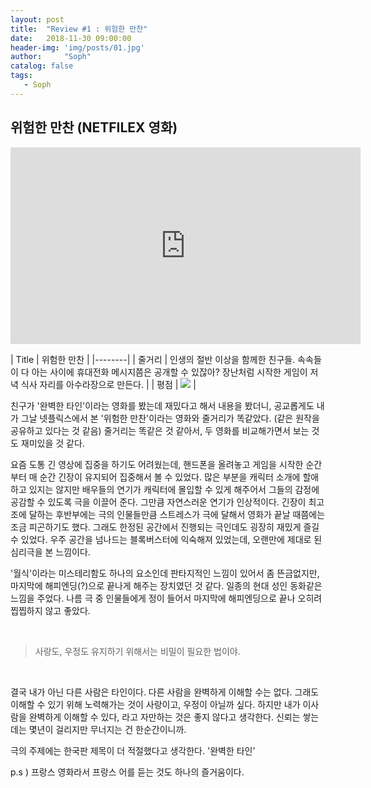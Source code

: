 ```yaml
---
layout: post
title:  "Review #1 : 위험한 만찬"
date:   2018-11-30 09:00:00
header-img: 'img/posts/01.jpg'
author:     "Soph"
catalog: false
tags:
   - Soph
---
```


## 위험한 만찬 (NETFILEX 영화)

<iframe width="560" height="315" src="https://www.youtube.com/embed/EO-Y6Zevuls" frameborder="0" allow="accelerometer; autoplay; encrypted-media; gyroscope; picture-in-picture" allowfullscreen></iframe>

| Title | 위험한 만찬 |
|--------|
| 줄거리 | 인생의 절반 이상을 함께한 친구들. 속속들이 다 아는 사이에 휴대전화 메시지쯤은 공개할 수 있잖아? 장난처럼 시작한 게임이 저녁 식사 자리를 아수라장으로 만든다. |
| 평점 | <img src="https://soph0610.github.io/img/posts/star04.png"/> |


  친구가 '완벽한 타인'이라는 영화를 봤는데 재밌다고 해서 내용을 봤더니, 공교롭게도 내가 그날 넷플릭스에서 본 '위험한 만찬'이라는 영화와 줄거리가 똑같았다. (같은 원작을 공유하고 있다는 것 같음) 줄거리는 똑같은 것 같아서, 두 영화를 비교해가면서 보는 것도 재미있을 것 같다.
  
  요즘 도통 긴 영상에 집중을 하기도 어려웠는데, 핸드폰을 올려놓고 게임을 시작한 순간부터 매 순간 긴장이 유지되어 집중해서 볼 수 있었다. 많은 부분을 캐릭터 소개에 할애하고 있지는 않지만 배우들의 연기가 캐릭터에 몰입할 수 있게 해주어서 그들의 감정에 공감할 수 있도록 극을 이끌어 준다. 그만큼 자연스러운 연기가 인상적이다. 긴장이 최고조에 달하는 후반부에는 극의 인물들만큼 스트레스가 극에 달해서 영화가 끝날 때쯤에는 조금 피곤하기도 했다. 그래도 한정된 공간에서 진행되는 극인데도 굉장히 재밌게 즐길 수 있었다. 우주 공간을 넘나드는 블록버스터에 익숙해져 있었는데, 오랜만에 제대로 된 심리극을 본 느낌이다.
  
  '월식'이라는 미스테리함도 하나의 요소인데 판타지적인 느낌이 있어서 좀 뜬금없지만, 마지막에 해피엔딩(?)으로 끝나게 해주는 장치였던 것 같다. 일종의 현대 성인 동화같은 느낌을 주었다. 나름 극 중 인물들에게 정이 들어서 마지막에 해피엔딩으로 끝나 오히려 찝찝하지 않고 좋았다.
  
  <br>
  
  >사랑도, 우정도 유지하기 위해서는 비밀이 필요한 법이야.
  
  <br>
  
  결국 내가 아닌 다른 사람은 타인이다. 다른 사람을 완벽하게 이해할 수는 없다. 그래도 이해할 수 있기 위해 노력해가는 것이 사랑이고, 우정이 아닐까 싶다. 하지만 내가 이사람을 완벽하게 이해할 수 있다, 라고 자만하는 것은 좋지 않다고 생각한다. 신뢰는 쌓는데는 몇년이 걸리지만 무너지는 건 한순간이니까.
  
  극의 주제에는 한국판 제목이 더 적절했다고 생각한다. '완벽한 타인'
  
  p.s )  프랑스 영화라서 프랑스 어를 듣는 것도 하나의 즐거움이다.